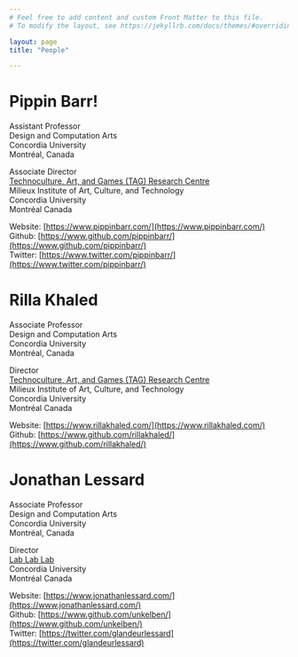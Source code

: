 ```yaml
---
# Feel free to add content and custom Front Matter to this file.
# To modify the layout, see https://jekyllrb.com/docs/themes/#overriding-theme-defaults

layout: page
title: "People"

---
```


# Pippin Barr!

Assistant Professor  
Design and Computation Arts  
Concordia University  
Montréal, Canada

Associate Director  
[Technoculture, Art, and Games (TAG) Research Centre](https://tag.hexagram.ca)  
Milieux Institute of Art, Culture, and Technology  
Concordia University  
Montréal Canada

Website: [https://www.pippinbarr.com/](https://www.pippinbarr.com/)  
Github: [https://www.github.com/pippinbarr/](https://www.github.com/pippinbarr/)  
Twitter: [https://www.twitter.com/pippinbarr/](https://www.twitter.com/pippinbarr/)  

# Rilla Khaled

Associate Professor  
Design and Computation Arts  
Concordia University  
Montréal, Canada

Director  
[Technoculture, Art, and Games (TAG) Research Centre](https://tag.hexagram.ca)  
Milieux Institute of Art, Culture, and Technology  
Concordia University  
Montréal Canada

Website: [https://www.rillakhaled.com/](https://www.rillakhaled.com/)  
Github: [https://www.github.com/rillakhaled/](https://www.github.com/rillakhaled/)  

# Jonathan Lessard

Associate Professor  
Design and Computation Arts  
Concordia University  
Montréal, Canada

Director  
[Lab Lab Lab](https://www.lablablab.net/)    
Concordia University  
Montréal Canada

Website: [https://www.jonathanlessard.com/](https://www.jonathanlessard.com/)  
Github: [https://www.github.com/unkelben/](https://www.github.com/unkelben/)  
Twitter: [https://twitter.com/glandeurlessard](https://twitter.com/glandeurlessard)  
